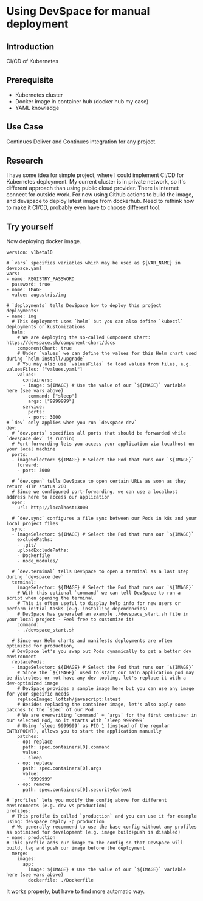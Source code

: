# Using DevSpace for manual deployment

## Introduction
CI/CD of Kubernetes

## Prerequisite
* Kubernetes cluster
* Docker image in container hub (docker hub my case)
* YAML knowladge

## Use Case
Continues Deliver and Continues integration for any project.

## Research

I have some idea for simple project, where I could implement CI/CD for Kubernetes deployment. My current cluster is in private network, so it's different approach than using public cloud provider. There is internet connect for outside work. For now using Github actions to build the image, and devspace to deploy latest image from dockerhub. Need to rethink how to make it CI/CD, probably even have to choose different tool.

## Try yourself
Now deploying docker image.

```
version: v1beta10

# `vars` specifies variables which may be used as ${VAR_NAME} in devspace.yaml
vars:
- name: REGISTRY_PASSWORD
  password: true
- name: IMAGE
  value: augustris/img

# `deployments` tells DevSpace how to deploy this project
deployments:
- name: img
  # This deployment uses `helm` but you can also define `kubectl` deployments or kustomizations
  helm:
    # We are deploying the so-called Component Chart: https://devspace.sh/component-chart/docs
    componentChart: true
    # Under `values` we can define the values for this Helm chart used during `helm install/upgrade`
    # You may also use `valuesFiles` to load values from files, e.g. valuesFiles: ["values.yaml"]
    values:
      containers:
      - image: ${IMAGE} # Use the value of our `${IMAGE}` variable here (see vars above)
        command: ["sleep"]
        args: ["9999999"]
      service:
        ports:
        - port: 3000
# `dev` only applies when you run `devspace dev`
dev:
  # `dev.ports` specifies all ports that should be forwarded while `devspace dev` is running
  # Port-forwarding lets you access your application via localhost on your local machine
  ports:
  - imageSelector: ${IMAGE} # Select the Pod that runs our `${IMAGE}`
    forward:
    - port: 3000

  # `dev.open` tells DevSpace to open certain URLs as soon as they return HTTP status 200
  # Since we configured port-forwarding, we can use a localhost address here to access our application
  open:
  - url: http://localhost:3000

  # `dev.sync` configures a file sync between our Pods in k8s and your local project files
  sync:
  - imageSelector: ${IMAGE} # Select the Pod that runs our `${IMAGE}`
    excludePaths:
    - .git/
    uploadExcludePaths:
    - Dockerfile
    - node_modules/

  # `dev.terminal` tells DevSpace to open a terminal as a last step during `devspace dev`
  terminal:
    imageSelector: ${IMAGE} # Select the Pod that runs our `${IMAGE}`
    # With this optional `command` we can tell DevSpace to run a script when opening the terminal
    # This is often useful to display help info for new users or perform initial tasks (e.g. installing dependencies)
    # DevSpace has generated an example ./devspace_start.sh file in your local project - Feel free to customize it!
    command:
    - ./devspace_start.sh

  # Since our Helm charts and manifests deployments are often optimized for production,
  # DevSpace let's you swap out Pods dynamically to get a better dev environment
  replacePods:
  - imageSelector: ${IMAGE} # Select the Pod that runs our `${IMAGE}`
    # Since the `${IMAGE}` used to start our main application pod may be distroless or not have any dev tooling, let's replace it with a dev-optimized image
    # DevSpace provides a sample image here but you can use any image for your specific needs
    replaceImage: loftsh/javascript:latest
    # Besides replacing the container image, let's also apply some patches to the `spec` of our Pod
    # We are overwriting `command` + `args` for the first container in our selected Pod, so it starts with `sleep 9999999`
    # Using `sleep 9999999` as PID 1 (instead of the regular ENTRYPOINT), allows you to start the application manually
    patches:
    - op: replace
      path: spec.containers[0].command
      value:
      - sleep
    - op: replace
      path: spec.containers[0].args
      value:
      - "9999999"
    - op: remove
      path: spec.containers[0].securityContext

# `profiles` lets you modify the config above for different environments (e.g. dev vs production)
profiles:
  # This profile is called `production` and you can use it for example using: devspace deploy -p production
  # We generally recommend to use the base config without any profiles as optimized for development (e.g. image build+push is disabled)
- name: production
# This profile adds our image to the config so that DevSpace will build, tag and push our image before the deployment
  merge:
    images:
      app:
        image: ${IMAGE} # Use the value of our `${IMAGE}` variable here (see vars above)
        dockerfile: ./Dockerfile
```
It works properly, but have to find more automatic way.